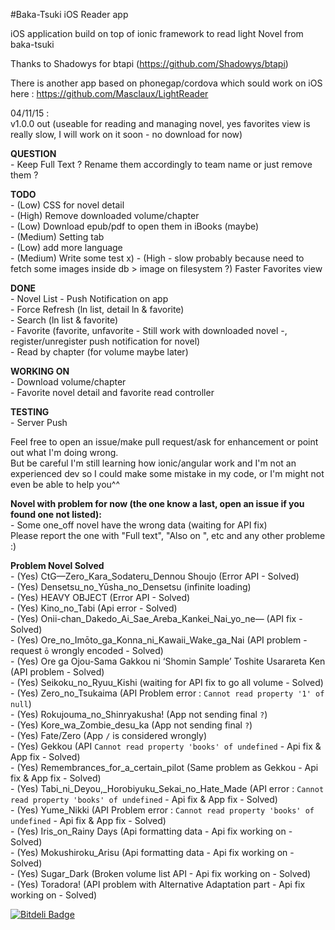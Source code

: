 #Baka-Tsuki iOS Reader app		

iOS application build on top of ionic framework to read light Novel from baka-tsuki

Thanks to Shadowys for btapi (https://github.com/Shadowys/btapi)

There is another app based on phonegap/cordova which sould work on iOS here : https://github.com/Masclaux/LightReader

04/11/15 :			
v1.0.0 out (useable for reading and managing novel, yes favorites view is really slow, I will work on it soon - no download for now)				

**QUESTION**	
	- Keep Full Text ? Rename them accordingly to team name or just remove them ?

**TODO**    
	- (Low) CSS for novel detail    
	- (High) Remove downloaded volume/chapter    
	- (Low) Download epub/pdf to open them in iBooks (maybe)    
	- (Medium) Setting tab    
	- (Low) add more language		
	- (Medium) Write some test x)
	- (High - slow probably because need to fetch some images inside db > image on filesystem ?) Faster Favorites view			
	
**DONE**	
	- Novel List
	- Push Notification on app	
	- Force Refresh (ln list, detail ln & favorite)		
	- Search (ln list & favorite)	
	- Favorite (favorite, unfavorite - Still work with downloaded novel -, register/unregister push notification for novel)    	
	- Read by chapter (for volume maybe later)		
	
**WORKING ON**		
	- Download volume/chapter    	
	- Favorite novel detail and favorite read controller		
	
**TESTING**		
	- Server Push		
	
Feel free to open an issue/make pull request/ask for enhancement or point out what I'm doing wrong.    
But be careful I'm still learning how ionic/angular work and I'm not an experienced dev so I could make some mistake in my code, or I'm might not even be able to help you^^

**Novel with problem for now (the one know a last, open an issue if you found one not listed):**	
	- Some one_off novel have the wrong data (waiting for API fix)			 
	Please report the one with "Full text", "Also on ", etc and any other probleme :) 		

**Problem Novel Solved**		
	- (Yes) CtG—Zero_Kara_Sodateru_Dennou Shoujo (Error API - Solved)		
	- (Yes) Densetsu_no_Yūsha_no_Densetsu (infinite loading)		
	- (Yes) HEAVY OBJECT (Error API - Solved)		
	- (Yes) Kino_no_Tabi (Api error - Solved)		
	- (Yes) Onii-chan_Dakedo_Ai_Sae_Areba_Kankei_Nai_yo_ne— (API fix - Solved)		
	- (Yes) Ore_no_Imōto_ga_Konna_ni_Kawaii_Wake_ga_Nai (API problem - request `ō` wrongly encoded - Solved)	
	- (Yes) Ore ga Ojou-Sama Gakkou ni ‘Shomin Sample’ Toshite Usarareta Ken (API problem - Solved)		
	- (Yes) Seikoku_no_Ryuu_Kishi (waiting for API fix to go all volume - Solved)		
	- (Yes) Zero_no_Tsukaima (API Problem error : `Cannot read property '1' of null`)		
	- (Yes) Rokujouma_no_Shinryakusha! (App not sending final `?`)		
	- (Yes) Kore_wa_Zombie_desu_ka (App not sending final `?`)		
	- (Yes) Fate/Zero (App `/` is considered wrongly)		
	- (Yes) Gekkou (API `Cannot read property 'books' of undefined` - Api fix & App fix - Solved)		
	- (Yes) Remembrances_for_a_certain_pilot (Same problem as Gekkou - Api fix & App fix - Solved)		
	- (Yes) Tabi_ni_Deyou,_Horobiyuku_Sekai_no_Hate_Made (API error : `Cannot read property 'books' of undefined` - Api fix & App fix - Solved)		
	- (Yes) Yume_Nikki (API Problem error : `Cannot read property 'books' of undefined` - Api fix & App fix - Solved)			
	- (Yes) Iris_on_Rainy Days (Api formatting data - Api fix working on - Solved)		
	- (Yes) Mokushiroku_Arisu (Api formatting data - Api fix working on - Solved)		
	- (Yes) Sugar_Dark (Broken volume list API - Api fix working on - Solved)		
	- (Yes) Toradora! (API problem with Alternative Adaptation part - Api fix working on - Solved)		

	
[![Bitdeli Badge](https://d2weczhvl823v0.cloudfront.net/AzSiAz/ln-reader/trend.png)](https://bitdeli.com/free "Bitdeli Badge")